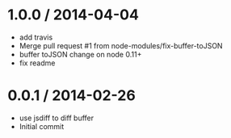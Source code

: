 
1.0.0 / 2014-04-04 
==================

  * add travis
  * Merge pull request #1 from node-modules/fix-buffer-toJSON
  * buffer toJSON change on node 0.11+
  * fix readme

0.0.1 / 2014-02-26
==================

  * use jsdiff to diff buffer
  * Initial commit
